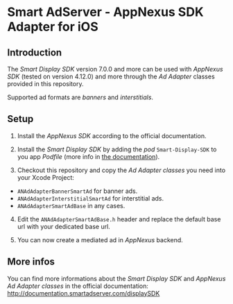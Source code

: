 Smart AdServer - AppNexus SDK Adapter for iOS
=============================================

Introduction
------------
The _Smart Display SDK_ version 7.0.0 and more can be used with _AppNexus SDK_ (tested on version 4.12.0) and more through the _Ad Adapter_ classes provided in this repository.

Supported ad formats are _banners_ and _interstitials_.

Setup
-----
1) Install the _AppNexus SDK_ according to the official documentation.

2) Install the _Smart Display SDK_ by adding the _pod_ ```Smart-Display-SDK``` to you app _Podfile_ (more info in [the documentation](http://documentation.smartadserver.com/displaySDK/ios/gettingstarted.html)).

3) Checkout this repository and copy the _Ad Adapter classes_ you need into your Xcode Project:

* ```ANAdAdapterBannerSmartAd``` for banner ads.
* ```ANAdAdapterInterstitialSmartAd``` for interstitial ads.
* ```ANAdAdapterSmartAdBase``` in any cases.

4) Edit the ```ANAdAdapterSmartAdBase.h``` header and replace the default base url with your dedicated base url.

5) You can now create a mediated ad in _AppNexus_ backend.

More infos
----------
You can find more informations about the _Smart Display SDK_ and _AppNexus Ad Adapter classes_ in the official documentation: http://documentation.smartadserver.com/displaySDK

